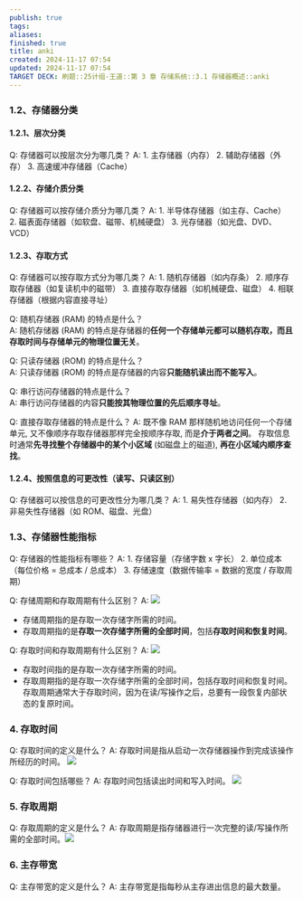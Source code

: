 ```yaml
---
publish: true
tags: 
aliases: 
finished: true
title: anki
created: 2024-11-17 07:54
updated: 2024-11-17 07:54
TARGET DECK: 刷题::25计组-王道::第 3 章 存储系统::3.1 存储器概述::anki
---
```

### 1.2、存储器分类

#### 1.2.1、层次分类

Q: 存储器可以按层次分为哪几类？
A: 1. 主存储器（内存）
2. 辅助存储器（外存）
3. 高速缓冲存储器（Cache）

#### 1.2.2、存储介质分类

Q: 存储器可以按存储介质分为哪几类？
A: 1. 半导体存储器（如主存、Cache）
2. 磁表面存储器（如软盘、磁带、机械硬盘）
3. 光存储器（如光盘、DVD、VCD）

#### 1.2.3、存取方式

Q: 存储器可以按存取方式分为哪几类？
A: 1. 随机存储器（如内存条）
2. 顺序存取存储器（如复读机中的磁带）
3. 直接存取存储器（如机械硬盘、磁盘）
4. 相联存储器（根据内容直接寻址）

Q: 随机存储器 (RAM) 的特点是什么？  
A: 随机存储器 (RAM) 的特点是存储器的**任何一个存储单元都可以随机存取，而且存取时间与存储单元的物理位置无关**。

Q: 只读存储器 (ROM) 的特点是什么？  
A: 只读存储器 (ROM) 的特点是存储器的内容**只能随机读出而不能写入**。

Q: 串行访问存储器的特点是什么？  
A: 串行访问存储器的内容**只能按其物理位置的先后顺序寻址**。

Q: 直接存取存储器的特点是什么？
A: 既不像 RAM 那样随机地访问任何一个存储单元, 又不像顺序存取存储器那样完全按顺序存取, 而是**介于两者之间**。
存取信息时通常**先寻找整个存储器中的某个小区域** (如磁盘上的磁道), **再在小区域内顺序查找**。

#### 1.2.4、按照信息的可更改性（读写、只读区别）

Q: 存储器可以按信息的可更改性分为哪几类？
A: 1. 易失性存储器（如内存）
2. 非易失性存储器（如 ROM、磁盘、光盘）

### 1.3、存储器性能指标

Q: 存储器的性能指标有哪些？
A: 1. 存储容量（存储字数 x 字长）
2. 单位成本（每位价格 = 总成本 / 总成本）
3. 存储速度（数据传输率 = 数据的宽度 / 存取周期）

Q: 存储周期和存取周期有什么区别？
A: ![](https://img.hwenyi.tech/202407291640153.webp)
- 存储周期指的是存取一次存储字所需的时间。
- 存取周期指的是**存取一次存储字所需的全部时间**，包括**存取时间和恢复时间**。

Q: 存取时间和存取周期有什么区别？
A: ![](https://img.hwenyi.tech/202407291640153.webp)
- 存取时间指的是存取一次存储字所需的时间。
- 存取周期指的是存取一次存储字所需的全部时间，包括存取时间和恢复时间。
存取周期通常大于存取时间，因为在读/写操作之后，总要有一段恢复内部状态的复原时间。

### 4. 存取时间

Q: 存取时间的定义是什么？
A: 存取时间是指从启动一次存储器操作到完成该操作所经历的时间。
![](https://img.hwenyi.tech/202407291640153.webp)

Q: 存取时间包括哪些？
A: 存取时间包括读出时间和写入时间。
![](https://img.hwenyi.tech/202407291640153.webp)

### 5. 存取周期

Q: 存取周期的定义是什么？
A: 存取周期是指存储器进行一次完整的读/写操作所需的全部时间。![](https://img.hwenyi.tech/202407291640153.webp)

### 6. 主存带宽

Q: 主存带宽的定义是什么？
A: 主存带宽是指每秒从主存进出信息的最大数量。

